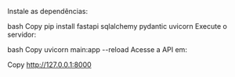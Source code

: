 Instale as dependências:

bash
Copy
pip install fastapi sqlalchemy pydantic uvicorn
Execute o servidor:

bash
Copy
uvicorn main:app --reload
Acesse a API em:

Copy
http://127.0.0.1:8000